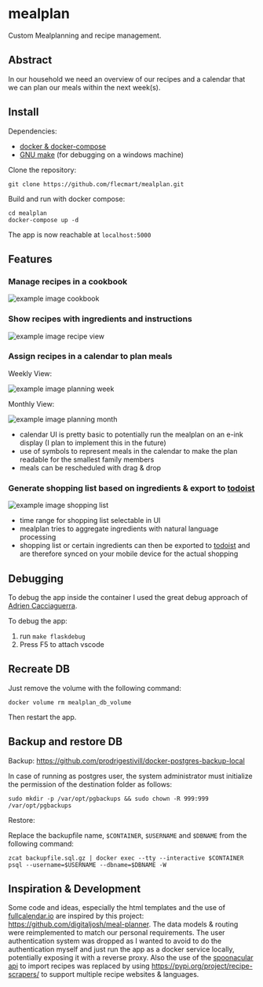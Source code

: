 # mealplan

Custom Mealplanning and recipe management.

## Abstract

In our household we need an overview of our recipes and a calendar that we can plan our meals within the next week(s).

## Install

Dependencies:
  
- [docker & docker-compose](https://www.docker.com/get-started)  
- [GNU make](https://chocolatey.org/packages/make) (for debugging on a windows machine)

Clone the repository:

```
git clone https://github.com/flecmart/mealplan.git
```

Build and run with docker compose:

```
cd mealplan
docker-compose up -d
```

The app is now reachable at `localhost:5000`

## Features

### Manage recipes in a cookbook

![example image cookbook](https://user-images.githubusercontent.com/10167243/107637227-13d72000-6c6e-11eb-8105-b2c2f5ee34c2.png)

### Show recipes with ingredients and instructions

![example image recipe view](https://user-images.githubusercontent.com/10167243/107637096-e68a7200-6c6d-11eb-8bff-b2c35ca07963.png)

### Assign recipes in a calendar to plan meals

Weekly View:

![example image planning week](https://user-images.githubusercontent.com/10167243/107637407-631d5080-6c6e-11eb-8364-1ab5a3e1f3e6.png)

Monthly View:

![example image planning month](https://user-images.githubusercontent.com/10167243/107637543-8fd16800-6c6e-11eb-86ed-01dc491564f8.png)

- calendar UI is pretty basic to potentially run the mealplan on an e-ink display (I plan to implement this in the future)
- use of symbols to represent meals in the calendar to make the plan readable for the smallest family members
- meals can be rescheduled with drag & drop

### Generate shopping list based on ingredients & export to [todoist](https://todoist.com/)

![example image shopping list](https://user-images.githubusercontent.com/10167243/107638049-58af8680-6c6f-11eb-820f-089468e8f55a.png)

- time range for shopping list selectable in UI
- mealplan tries to aggregate ingredients with natural language processing
- shopping list or certain ingredients can then be exported to [todoist](https://todoist.com/) and are therefore synced on your mobile device for the actual shopping

## Debugging

To debug the app inside the container I used the great debug approach of [Adrien Cacciaguerra](https://blog.theodo.com/2020/05/debug-flask-vscode/). 

To debug the app:

1. run `make flaskdebug`
2. Press F5 to attach vscode

## Recreate DB

Just remove the volume with the following command:

`docker volume rm mealplan_db_volume`

Then restart the app.

## Backup and restore DB

Backup: https://github.com/prodrigestivill/docker-postgres-backup-local

In case of running as postgres user, the system administrator must initialize the permission of the destination folder as follows:

`sudo mkdir -p /var/opt/pgbackups && sudo chown -R 999:999 /var/opt/pgbackups`

Restore:

Replace the backupfile name, `$CONTAINER`, `$USERNAME` and `$DBNAME` from the following command:

`zcat backupfile.sql.gz | docker exec --tty --interactive $CONTAINER psql --username=$USERNAME --dbname=$DBNAME -W`

## Inspiration & Development

Some code and ideas, especially the html templates and the use of [fullcalendar.io](https://fullcalendar.io/) are inspired by this project: https://github.com/digitaljosh/meal-planner. The data models & routing were reimplemented to match our personal requirements. The user authentication system was dropped as I wanted to avoid to do the authentication myself and just run the app as a docker service locally, potentially exposing it with a reverse proxy. Also the use of the [spoonacular api](https://spoonacular.com/food-api) to import recipes was replaced by using https://pypi.org/project/recipe-scrapers/ to support multiple recipe websites & languages.
